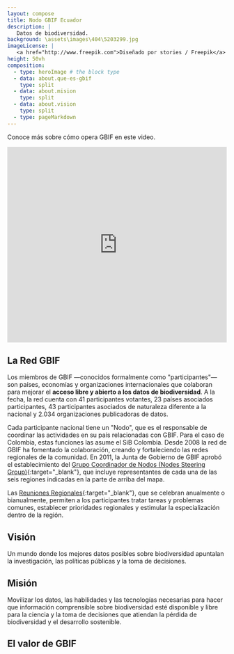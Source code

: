 ```yaml
---
layout: compose
title: Nodo GBIF Ecuador
description: |
   Datos de biodiversidad.
background: \assets\images\404\5203299.jpg
imageLicense: |
   <a href="http://www.freepik.com">Diseñado por stories / Freepik</a>
height: 50vh
composition:
  - type: heroImage # the block type
  - data: about.que-es-gbif
    type: split
  - data: about.mision
    type: split
  - data: about.vision
    type: split
  - type: pageMarkdown  
---
```


Conoce más sobre cómo opera GBIF en este video.

<iframe src="https://player.vimeo.com/video/661945151?h=a15da19daf" width="100%" height="450" frameborder="0" allow="autoplay; fullscreen; picture-in-picture" allowfullscreen></iframe>

## La Red GBIF

Los miembros de GBIF —conocidos formalmente como "participantes"— son países, economías y organizaciones internacionales que colaboran para mejorar el **acceso libre y abierto a los datos de biodiversidad**. A la fecha, la red cuenta con 41 participantes votantes, 23 países asociados participantes, 43 participantes asociados de naturaleza diferente a la nacional y 2.034 organizaciones publicadoras de datos.

Cada participante nacional tiene un "Nodo", que es el responsable de coordinar las actividades en su país relacionadas con GBIF. Para el caso de Colombia, estas funciones las asume el SiB Colombia. Desde 2008 la red de GBIF ha fomentado la colaboración, creando y fortaleciendo las redes regionales de la comunidad. En 2011, la Junta de Gobierno de GBIF aprobó el establecimiento del [Grupo Coordinador de Nodos (Nodes Steering Group)](https://www.gbif.org/es/contact-us/directory?group=nsg){:target="_blank"}, que incluye representantes de cada una de las seis regiones indicadas en la parte de arriba del mapa.

Las [Reuniones Regionales](https://www.gbif.org/es/resource/search?q=regional&contentType=event&_showPastEvents=true){:target="_blank"}, que se celebran anualmente o bianualmente, permiten a los participantes tratar tareas y problemas comunes, establecer prioridades regionales y estimular la especialización dentro de la región.

## Visión

Un mundo donde los mejores datos posibles sobre biodiversidad apuntalan la investigación, las políticas públicas y la toma de decisiones.

## Misión

Movilizar los datos, las habilidades y las tecnologías necesarias para hacer que información comprensible sobre biodiversidad esté disponible y libre para la ciencia y la toma de decisiones que atiendan la pérdida de biodiversidad y el desarrollo sostenible.

## El valor de GBIF

